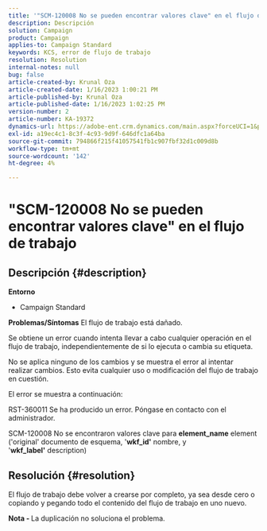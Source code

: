 ```yaml
---
title: '"SCM-120008 No se pueden encontrar valores clave" en el flujo de trabajo"'
description: Descripción
solution: Campaign
product: Campaign
applies-to: Campaign Standard
keywords: KCS, error de flujo de trabajo
resolution: Resolution
internal-notes: null
bug: false
article-created-by: Krunal Oza
article-created-date: 1/16/2023 1:00:21 PM
article-published-by: Krunal Oza
article-published-date: 1/16/2023 1:02:25 PM
version-number: 2
article-number: KA-19372
dynamics-url: https://adobe-ent.crm.dynamics.com/main.aspx?forceUCI=1&pagetype=entityrecord&etn=knowledgearticle&id=0a5acbba-9d95-ed11-aad1-6045bd006793
exl-id: a19ec4c1-8c3f-4c93-9d9f-646dfc1a64ba
source-git-commit: 794866f215f41057541fb1c907fbf32d1c009d8b
workflow-type: tm+mt
source-wordcount: '142'
ht-degree: 4%

---
```


# &quot;SCM-120008 No se pueden encontrar valores clave&quot; en el flujo de trabajo

## Descripción {#description}

<b>Entorno</b>
- Campaign Standard



<b>Problemas/Síntomas</b>
El flujo de trabajo está dañado.

Se obtiene un error cuando intenta llevar a cabo cualquier operación en el flujo de trabajo, independientemente de si lo ejecuta o cambia su etiqueta.

No se aplica ninguno de los cambios y se muestra el error al intentar realizar cambios. Esto evita cualquier uso o modificación del flujo de trabajo en cuestión.



El error se muestra a continuación:

RST-360011 Se ha producido un error. Póngase en contacto con el administrador.

SCM-120008 No se encontraron valores clave para <b>element_name</b> element (&#39;original&#39; documento de esquema, &#39;<b>wkf_id&#39;</b> nombre, y &#39;<b>wkf_label&#39;</b> description)


## Resolución {#resolution}


El flujo de trabajo debe volver a crearse por completo, ya sea desde cero o copiando y pegando todo el contenido del flujo de trabajo en uno nuevo.

<b>Nota - </b>La duplicación no soluciona el problema.
